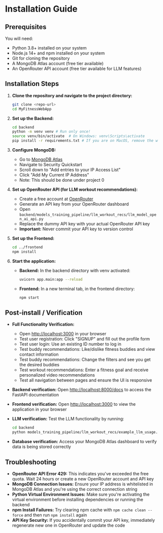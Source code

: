 # Installation Guide

## Prerequisites

You will need:
* Python 3.8+ installed on your system
* Node.js 14+ and npm installed on your system
* Git for cloning the repository
* A MongoDB Atlas account (free tier available)
* An OpenRouter API account (free tier available for LLM features)

## Installation Steps

1. **Clone the repository and navigate to the project directory:**
   ```bash
   git clone <repo-url>
   cd MyFitnessWebApp
   ```

2. **Set up the Backend:**
   ```bash
   cd backend
   python -m venv venv # Run only once!
   source venv/bin/activate  # On Windows: venv\Scripts\activate
   pip install -r requirements.txt # If you are on MacOS, remove the winkerberos line from requirements.txt before running this command.Add commentMore actions
   ```

3. **Configure MongoDB:**
   - Go to [MongoDB Atlas](https://cloud.mongodb.com/v2/67e6b4e83a7e692ce4f84747#/setup/access)
   - Navigate to Security Quickstart
   - Scroll down to "Add entries to your IP Access List"
   - Click "Add My Current IP Address"
   - Note: This should be done under project 0

4. **Set up OpenRouter API (for LLM workout recommendations):**
   - Create a free account at [OpenRouter](https://openrouter.ai/)
   - Generate an API key from your OpenRouter dashboard
   - Open `backend/models_training_pipeline/llm_workout_recs/llm_model_open_ai_api.py`
   - Replace the dummy API key with your actual OpenRouter API key
   - **Important:** Never commit your API key to version control

5. **Set up the Frontend:**
   ```bash
   cd ../frontend
   npm install
   ```

6. **Start the application:**
   - **Backend:** In the backend directory with venv activated:
     ```bash
     uvicorn app.main:app --reload
     ```
   - **Frontend:** In a new terminal tab, in the frontend directory:
     ```bash
     npm start
     ```

## Post‑install / Verification

* **Full Functionality Verification:** 
  - Open [http://localhost:3000](http://localhost:3000) in your browser
  - Test user registration: Click "SIGNUP" and fill out the profile form
  - Test user login: Use an existing ID number to log in
  - Test buddy recommendations: Like/dislike fitness buddies and view contact information
  - Test buddy recommendations: Change the filters and see you get the desired buddies
  - Test workout recommendations: Enter a fitness goal and receive personalized video recommendations
  - Test all navigation between pages and ensure the UI is responsive

* **Backend verification:** Open [http://localhost:8000/docs](http://localhost:8000/docs) to access the FastAPI documentation
* **Frontend verification:** Open [http://localhost:3000](http://localhost:3000) to view the application in your browser
* **LLM verification:** Test the LLM functionality by running:
  ```bash
  cd backend
  python models_training_pipeline/llm_workout_recs/example_llm_usage.py
  ```
* **Database verification:** Access your MongoDB Atlas dashboard to verify data is being stored correctly


## Troubleshooting

* **OpenRouter API Error 429:** This indicates you've exceeded the free quota. Wait 24 hours or create a new OpenRouter account and API key
* **MongoDB Connection Issues:** Ensure your IP address is whitelisted in MongoDB Atlas and you're using the correct connection string
* **Python Virtual Environment Issues:** Make sure you're activating the virtual environment before installing dependencies or running the backend
* **npm Install Failures:** Try clearing npm cache with `npm cache clean --force` and then run `npm install` again
* **API Key Security:** If you accidentally commit your API key, immediately regenerate new one in OpenRouter and update the code

